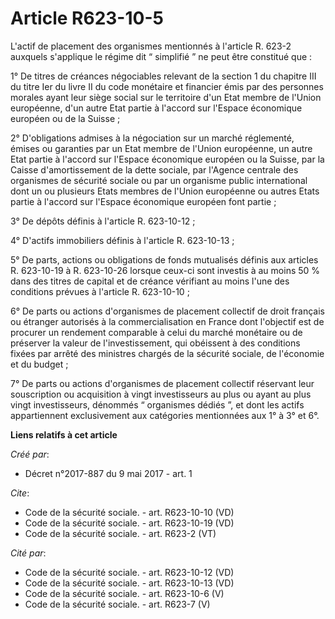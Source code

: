 # Article R623-10-5

L'actif de placement des organismes mentionnés à l'article R. 623-2 auxquels s'applique le régime dit “ simplifié ” ne peut
être constitué que : 

1° De titres de créances négociables relevant de la section 1 du chapitre III du titre Ier du livre II du code monétaire et
financier émis par des personnes morales ayant leur siège social sur le territoire d'un Etat membre de l'Union européenne,
d'un autre Etat partie à l'accord sur l'Espace économique européen ou de la Suisse ; 

2° D'obligations admises à la négociation sur un marché réglementé, émises ou garanties par un Etat membre de l'Union
européenne, un autre Etat partie à l'accord sur l'Espace économique européen ou la Suisse, par la Caisse d'amortissement de
la dette sociale, par l'Agence centrale des organismes de sécurité sociale ou par un organisme public international dont un
ou plusieurs Etats membres de l'Union européenne ou autres Etats partie à l'accord sur l'Espace économique européen font
partie ; 

3° De dépôts définis à l'article R. 623-10-12 ; 

4° D'actifs immobiliers définis à l'article R. 623-10-13 ; 

5° De parts, actions ou obligations de fonds mutualisés définis aux articles R. 623-10-19 à R. 623-10-26 lorsque ceux-ci sont
investis à au moins 50 % dans des titres de capital et de créance vérifiant au moins l'une des conditions prévues à l'article
R. 623-10-10 ; 

6° De parts ou actions d'organismes de placement collectif de droit français ou étranger autorisés à la commercialisation en
France dont l'objectif est de procurer un rendement comparable à celui du marché monétaire ou de préserver la valeur de
l'investissement, qui obéissent à des conditions fixées par arrêté des ministres chargés de la sécurité sociale, de
l'économie et du budget ; 

7° De parts ou actions d'organismes de placement collectif réservant leur souscription ou acquisition à vingt investisseurs
au plus ou ayant au plus vingt investisseurs, dénommés “ organismes dédiés ”, et dont les actifs appartiennent exclusivement
aux catégories mentionnées aux 1° à 3° et 6°.

**Liens relatifs à cet article**

_Créé par_:

  - Décret n°2017-887 du 9 mai 2017 - art. 1

_Cite_:

  - Code de la sécurité sociale. - art. R623-10-10 (VD)
  - Code de la sécurité sociale. - art. R623-10-19 (VD)
  - Code de la sécurité sociale. - art. R623-2 (VT)

_Cité par_:

  - Code de la sécurité sociale. - art. R623-10-12 (VD)
  - Code de la sécurité sociale. - art. R623-10-13 (VD)
  - Code de la sécurité sociale. - art. R623-10-6 (V)
  - Code de la sécurité sociale. - art. R623-7 (V)

